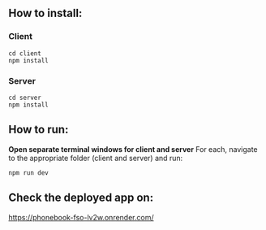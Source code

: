 ## How to install:

### Client

```
cd client
npm install
```

### Server

```
cd server
npm install
```

## How to run:

**Open separate terminal windows for client and server**
For each, navigate to the appropriate folder (client and server) and run:

```
npm run dev
```

## Check the deployed app on:

https://phonebook-fso-lv2w.onrender.com/
